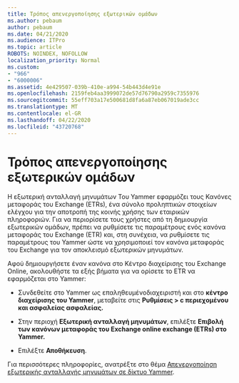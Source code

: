 ```yaml
---
title: Τρόπος απενεργοποίησης εξωτερικών ομάδων
ms.author: pebaum
author: pebaum
ms.date: 04/21/2020
ms.audience: ITPro
ms.topic: article
ROBOTS: NOINDEX, NOFOLLOW
localization_priority: Normal
ms.custom:
- "966"
- "6000006"
ms.assetid: 4e429507-039b-410e-a994-54b443d4e91e
ms.openlocfilehash: 2159feb4aa3999072de57d76790a2959c7355976
ms.sourcegitcommit: 55eff703a17e500681d8fa6a87eb067019ade3cc
ms.translationtype: MT
ms.contentlocale: el-GR
ms.lasthandoff: 04/22/2020
ms.locfileid: "43720768"
---
```

# <a name="how-to-disable-external-groups"></a>Τρόπος απενεργοποίησης εξωτερικών ομάδων

Η εξωτερική ανταλλαγή μηνυμάτων Του Yammer εφαρμόζει τους Κανόνες μεταφοράς του Exchange (ETRs), ένα σύνολο προληπτικών στοιχείων ελέγχου για την αποτροπή της κοινής χρήσης των εταιρικών πληροφοριών. Για να περιορίσετε τους χρήστες από τη δημιουργία εξωτερικών ομάδων, πρέπει να ρυθμίσετε τις παραμέτρους ενός κανόνα μεταφοράς του Exchange (ETR) και, στη συνέχεια, να ρυθμίσετε τις παραμέτρους του Yammer ώστε να χρησιμοποιεί τον κανόνα μεταφοράς του Exchange για τον αποκλεισμό εξωτερικών μηνυμάτων.
  
Αφού δημιουργήσετε έναν κανόνα στο Κέντρο διαχείρισης του Exchange Online, ακολουθήστε τα εξής βήματα για να ορίσετε το ETR να εφαρμόζεται στο Yammer:
  
- Συνδεθείτε στο Yammer ως επαληθευμένοδιαχειριστή και στο **κέντρο διαχείρισης του Yammer**, μεταβείτε στις **Ρυθμίσεις \> c περιεχομένου και ασφαλείας ασφαλείας.**

- Στην περιοχή **Εξωτερική ανταλλαγή μηνυμάτων**, επιλέξτε **Επιβολή των κανόνων μεταφοράς του Exchange online exchange (ETRs) στο Yammer.**

- Επιλέξτε **Αποθήκευση**.

Για περισσότερες πληροφορίες, ανατρέξτε στο θέμα [Απενεργοποίηση εξωτερικής ανταλλαγής μηνυμάτων σε δίκτυο Yammer](https://docs.microsoft.com/yammer/work-with-external-users/disable-external-messaging).
  